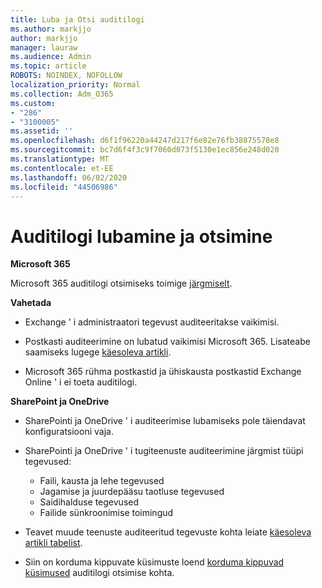 ```yaml
---
title: Luba ja Otsi auditilogi
ms.author: markjjo
author: markjjo
manager: lauraw
ms.audience: Admin
ms.topic: article
ROBOTS: NOINDEX, NOFOLLOW
localization_priority: Normal
ms.collection: Adm_O365
ms.custom:
- "286"
- "3100005"
ms.assetid: ''
ms.openlocfilehash: d6f1f96220a44247d217f6e82e76fb38875578e8
ms.sourcegitcommit: bc7d6f4f3c9f7060d073f5130e1ec856e248d020
ms.translationtype: MT
ms.contentlocale: et-EE
ms.lasthandoff: 06/02/2020
ms.locfileid: "44506986"
---
```

# <a name="enable-and-search-the-audit-log"></a>Auditilogi lubamine ja otsimine

**Microsoft 365**

Microsoft 365 auditilogi otsimiseks toimige [järgmiselt](https://docs.microsoft.com/microsoft-365/compliance/search-the-audit-log-in-security-and-compliance#search-the-audit-log).

**Vahetada**

- Exchange ' i administraatori tegevust auditeeritakse vaikimisi.

- Postkasti auditeerimine on lubatud vaikimisi Microsoft 365. Lisateabe saamiseks lugege [käesoleva artikli](https://docs.microsoft.com/microsoft-365/compliance/enable-mailbox-auditing).

- Microsoft 365 rühma postkastid ja ühiskausta postkastid Exchange Online ' i ei toeta auditilogi.

**SharePoint ja OneDrive**

- SharePointi ja OneDrive ' i auditeerimise lubamiseks pole täiendavat konfiguratsiooni vaja.

- SharePointi ja OneDrive ' i tugiteenuste auditeerimine järgmist tüüpi tegevused:

    - Faili, kausta ja lehe tegevused
    - Jagamise ja juurdepääsu taotluse tegevused
    - Saidihalduse tegevused
    - Failide sünkroonimise toimingud

- Teavet muude teenuste auditeeritud tegevuste kohta leiate [käesoleva artikli tabelist](https://docs.microsoft.com/microsoft-365/compliance/search-the-audit-log-in-security-and-compliance#audited-activities).

- Siin on korduma kippuvate küsimuste loend [korduma kippuvad küsimused](https://docs.microsoft.com/microsoft-365/compliance/search-the-audit-log-in-security-and-compliance#frequently-asked-questions) auditilogi otsimise kohta.